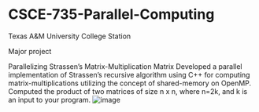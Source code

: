 # CSCE-735-Parallel-Computing 

Texas A&M University College Station

Major project

Parallelizing Strassen’s Matrix-Multiplication Matrix
Developed a parallel implementation of Strassen’s recursive algorithm using C++ for computing matrix-multiplications utilizing the concept of shared-memory on OpenMP. Computed the product of two matrices of size n x n, where n=2k, and k is an input to your program. 
![image](https://user-images.githubusercontent.com/116411430/207465135-8efbd4dc-b74e-4134-a74d-cf8bedb39522.png)
